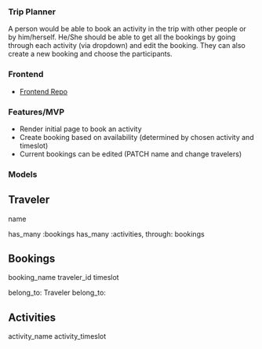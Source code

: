 ### Trip Planner
A person would be able to book an activity in the trip with other people or by him/herself. He/She should be able to get all the bookings by going through each activity (via dropdown) and edit the booking. They can also create a new booking and choose the participants.

### Frontend
- [Frontend Repo](https://github.com/wenxiao92/wenxiao92-phase-3-project-build-frontend)

### Features/MVP
* Render initial page to book an activity
* Create booking based on availability (determined by chosen activity and timeslot)
* Current bookings can be edited (PATCH name and change travelers)


### Models
Traveler
---
name

has_many :bookings
has_many :activities, through: bookings


Bookings
---
booking_name
traveler_id
timeslot

belong_to: Traveler
belong_to: 


Activities
---
activity_name
activity_timeslot




